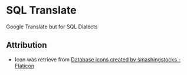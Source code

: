 # SQL Translate
Google Translate but for SQL Dialects

## Attribution

- Icon was retrieve from <a href="https://www.flaticon.com/free-icons/database" title="database icons">Database icons created by smashingstocks - Flaticon</a>
